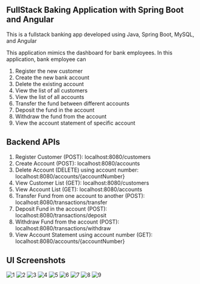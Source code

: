 FullStack Baking Application with Spring Boot and Angular
---------------------------------------------------------
This is a fullstack banking app developed using Java, Spring Boot, MySQL, and Angular

This application mimics the dashboard for bank employees. In this application, bank employee can
1. Register the new customer
2. Create the new bank account 
3. Delete the existing account
4. View the list of all customers
5. View the list of all accounts
6. Transfer the fund between different accounts
7. Deposit the fund in the account
8. Withdraw the fund from the account
9. View the account statement of specific account

Backend APIs
------------
1. Register Customer (POST): localhost:8080/customers
2. Create Account (POST): localhost:8080/accounts
3. Delete Account (DELETE) using account number: localhost:8080/accounts/{accountNumber}
4. View Customer List (GET): localhost:8080/customers
5. View Account List (GET): localhost:8080/accounts
6. Transfer Fund from one account to another (POST): localhost:8080/transactions/transfer
7. Deposit Fund in the account (POST): localhost:8080/transactions/deposit
8. Withdraw Fund from the account (POST): localhost:8080/transactions/withdraw
9. View Account Statement using account number (GET): localhost:8080/accounts/{accountNumber}

UI Screenshots
--------------

![1](https://user-images.githubusercontent.com/107140001/235326551-c2170095-e5ff-4898-8113-c50dbb16c994.png)
![2](https://user-images.githubusercontent.com/107140001/235326552-71981f22-c09e-4895-9e15-40d5500a038b.png)
![3](https://user-images.githubusercontent.com/107140001/235326554-3cf1f864-495c-4f9e-9ebc-da8aabe64c87.png)
![4](https://user-images.githubusercontent.com/107140001/235326557-e8344bfb-f304-4fd5-8b1e-bb180d310549.png)
![5](https://user-images.githubusercontent.com/107140001/235326558-390da964-f3db-4809-a13f-c3e20a36bcc4.png)
![6](https://user-images.githubusercontent.com/107140001/235326559-5b5e218e-4010-43bf-af90-911292372e4f.png)
![7](https://user-images.githubusercontent.com/107140001/235326561-4db0ce34-8d82-4be5-ab72-5025b296dfa8.png)
![8](https://user-images.githubusercontent.com/107140001/235326562-241d88a9-91e1-4a9b-914b-e561769af968.png)
![9](https://user-images.githubusercontent.com/107140001/235326648-db8226ce-6f0a-42cb-860b-5fadb4ce742e.png)
